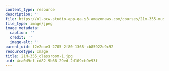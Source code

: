 ```yaml
---
content_type: resource
description: ''
file: https://ol-ocw-studio-app-qa.s3.amazonaws.com/courses/21m-355-musical-improvisation-spring-2013/4ca0d9cfcd829b6829ed2d109cb9e93f_21M-355_classroom-1.jpg
file_type: image/jpeg
image_metadata:
  caption: ''
  credit: ''
  image-alt: ''
parent_uid: f2e2eae3-2705-2f80-1368-cb85922c9c92
resourcetype: Image
title: 21M-355_classroom-1.jpg
uid: 4ca0d9cf-cd82-9b68-29ed-2d109cb9e93f
---
```

